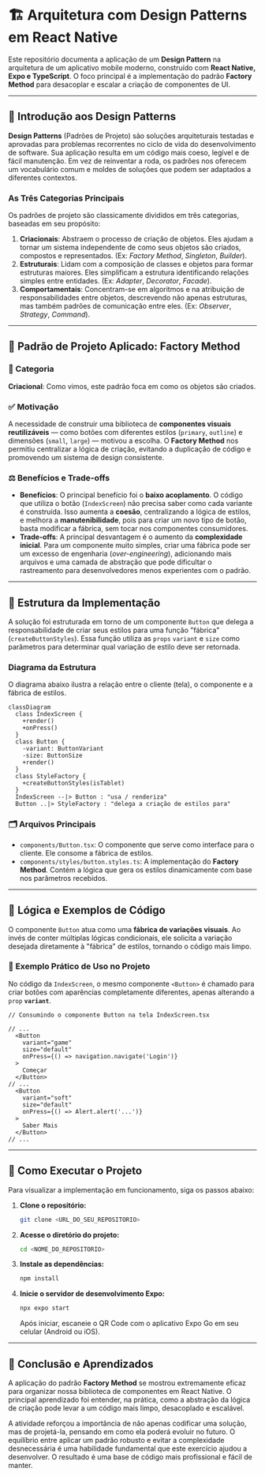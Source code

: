# 🏗️ Arquitetura com Design Patterns em React Native

Este repositório documenta a aplicação de um **Design Pattern** na arquitetura de um aplicativo mobile moderno, construído com **React Native, Expo e TypeScript**. O foco principal é a implementação do padrão **Factory Method** para desacoplar e escalar a criação de componentes de UI.

---

## 📌 Introdução aos Design Patterns

**Design Patterns** (Padrões de Projeto) são soluções arquiteturais testadas e aprovadas para problemas recorrentes no ciclo de vida do desenvolvimento de software. Sua aplicação resulta em um código mais coeso, legível e de fácil manutenção. Em vez de reinventar a roda, os padrões nos oferecem um vocabulário comum e moldes de soluções que podem ser adaptados a diferentes contextos.

### As Três Categorias Principais

Os padrões de projeto são classicamente divididos em três categorias, baseadas em seu propósito:

1.  **Criacionais**: Abstraem o processo de criação de objetos. Eles ajudam a tornar um sistema independente de como seus objetos são criados, compostos e representados. (Ex: *Factory Method*, *Singleton*, *Builder*).
2.  **Estruturais**: Lidam com a composição de classes e objetos para formar estruturas maiores. Eles simplificam a estrutura identificando relações simples entre entidades. (Ex: *Adapter*, *Decorator*, *Facade*).
3.  **Comportamentais**: Concentram-se em algoritmos e na atribuição de responsabilidades entre objetos, descrevendo não apenas estruturas, mas também padrões de comunicação entre eles. (Ex: *Observer*, *Strategy*, *Command*).

---

## 🎯 Padrão de Projeto Aplicado: Factory Method

### 🧱 Categoria

**Criacional**: Como vimos, este padrão foca em como os objetos são criados.

### ✅ Motivação

A necessidade de construir uma biblioteca de **componentes visuais reutilizáveis** — como botões com diferentes estilos (`primary`, `outline`) e dimensões (`small`, `large`) — motivou a escolha. O **Factory Method** nos permitiu centralizar a lógica de criação, evitando a duplicação de código e promovendo um sistema de design consistente.

### ⚖️ Benefícios e Trade-offs

-   **Benefícios**: O principal benefício foi o **baixo acoplamento**. O código que utiliza o botão (`IndexScreen`) não precisa saber como cada variante é construída. Isso aumenta a **coesão**, centralizando a lógica de estilos, e melhora a **manutenibilidade**, pois para criar um novo tipo de botão, basta modificar a fábrica, sem tocar nos componentes consumidores.
-   **Trade-offs**: A principal desvantagem é o aumento da **complexidade inicial**. Para um componente muito simples, criar uma fábrica pode ser um excesso de engenharia (*over-engineering*), adicionando mais arquivos e uma camada de abstração que pode dificultar o rastreamento para desenvolvedores menos experientes com o padrão.

---

## 🧩 Estrutura da Implementação

A solução foi estruturada em torno de um componente `Button` que delega a responsabilidade de criar seus estilos para uma função "fábrica" (`createButtonStyles`). Essa função utiliza as `props` `variant` e `size` como parâmetros para determinar qual variação de estilo deve ser retornada.

### Diagrama da Estrutura

O diagrama abaixo ilustra a relação entre o cliente (tela), o componente e a fábrica de estilos.

```mermaid
classDiagram
  class IndexScreen {
    +render()
    +onPress()
  }
  class Button {
    -variant: ButtonVariant
    -size: ButtonSize
    +render()
  }
  class StyleFactory {
    +createButtonStyles(isTablet)
  }
  IndexScreen --|> Button : "usa / renderiza"
  Button ..|> StyleFactory : "delega a criação de estilos para"
```

### 🗂️ Arquivos Principais

-   `components/Button.tsx`: O componente que serve como interface para o cliente. Ele consome a fábrica de estilos.
-   `components/styles/button.styles.ts`: A implementação do **Factory Method**. Contém a lógica que gera os estilos dinamicamente com base nos parâmetros recebidos.

---

## 🧠 Lógica e Exemplos de Código

O componente `Button` atua como uma **fábrica de variações visuais**. Ao invés de conter múltiplas lógicas condicionais, ele solicita a variação desejada diretamente à "fábrica" de estilos, tornando o código mais limpo.

### 📱 Exemplo Prático de Uso no Projeto

No código da `IndexScreen`, o mesmo componente `<Button>` é chamado para criar botões com aparências completamente diferentes, apenas alterando a `prop` **`variant`**.

```tsx
// Consumindo o componente Button na tela IndexScreen.tsx

// ...
  <Button
    variant="game"
    size="default"
    onPress={() => navigation.navigate('Login')}
  >
    Começar
  </Button>
// ...
  <Button
    variant="soft"
    size="default"
    onPress={() => Alert.alert('...')}
  >
    Saber Mais
  </Button>
// ...
```

---

## 🚀 Como Executar o Projeto

Para visualizar a implementação em funcionamento, siga os passos abaixo:

1.  **Clone o repositório:**
    ```bash
    git clone <URL_DO_SEU_REPOSITORIO>
    ```
2.  **Acesse o diretório do projeto:**
    ```bash
    cd <NOME_DO_REPOSITORIO>
    ```
3.  **Instale as dependências:**
    ```bash
    npm install
    ```
4.  **Inicie o servidor de desenvolvimento Expo:**
    ```bash
    npx expo start
    ```
    Após iniciar, escaneie o QR Code com o aplicativo Expo Go em seu celular (Android ou iOS).

---

## 🏁 Conclusão e Aprendizados

A aplicação do padrão **Factory Method** se mostrou extremamente eficaz para organizar nossa biblioteca de componentes em React Native. O principal aprendizado foi entender, na prática, como a abstração da lógica de criação pode levar a um código mais limpo, desacoplado e escalável.

A atividade reforçou a importância de não apenas codificar uma solução, mas de projetá-la, pensando em como ela poderá evoluir no futuro. O equilíbrio entre aplicar um padrão robusto e evitar a complexidade desnecessária é uma habilidade fundamental que este exercício ajudou a desenvolver. O resultado é uma base de código mais profissional e fácil de manter.

